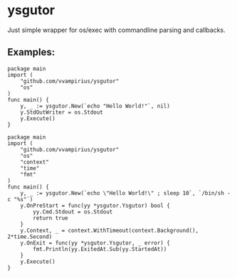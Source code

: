 # ysgutor

   Just simple wrapper for os/exec with commandline parsing and callbacks.

## Examples:

```
package main
import (
	"github.com/vvampirius/ysgutor"
	"os"
)
func main() {
	y, _ := ysgutor.New(`echo "Hello World!"`, nil)
	y.StdOutWriter = os.Stdout
	y.Execute()
}
```

```
package main
import (
	"github.com/vvampirius/ysgutor"
	"os"
	"context"
	"time"
	"fmt"
)
func main() {
	y, _ := ysgutor.New(`echo \"Hello World!\" ; sleep 10`, `/bin/sh -c "%s"`)
	y.OnPreStart = func(yy *ysgutor.Ysgutor) bool {
		yy.Cmd.Stdout = os.Stdout
		return true
	}
	y.Context, _ = context.WithTimeout(context.Background(), 2*time.Second)
	y.OnExit = func(yy *ysgutor.Ysgutor, _ error) {
		fmt.Println(yy.ExitedAt.Sub(yy.StartedAt))
	}
	y.Execute()
}
```